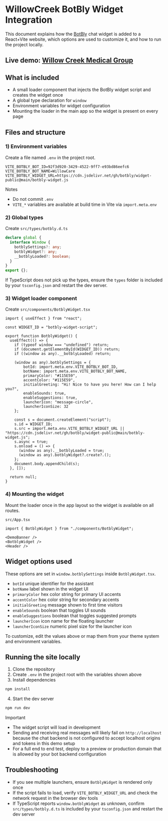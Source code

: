 # WillowCreek BotBly Widget Integration

This document explains how the [BotBly](https://botbly.com) chat widget is added to a React+Vite website, which options are used to customize it, and how to run the project locally.

## Live demo: [Willow Creek Medical Group](https://willowcreekmedicalgroup.vercel.app/)

## What is included

* A small loader component that injects the BotBly widget script and creates the widget once
* A global type declaration for `window`
* Environment variables for widget configuration
* Mounting the loader in the main app so the widget is present on every page

## Files and structure

### 1) Environment variables

Create a file named `.env` in the project root.

```
VITE_BOTBLY_BOT_ID=92f3d920-3429-4522-9ff7-e93bd86eefc6
VITE_BOTBLY_BOT_NAME=WillowCare
VITE_BOTBLY_WIDGET_URL=https://cdn.jsdelivr.net/gh/botbly/widget-public@main/botbly-widget.js
```

Notes

* Do not commit `.env`
* `VITE_*` variables are available at build time in Vite via `import.meta.env`

### 2) Global types

Create `src/types/botbly.d.ts`

```ts
declare global {
  interface Window {
    botblySettings?: any;
    botblyWidget?: any;
    __botblyLoaded?: boolean;
  }
}
export {};
```

If TypeScript does not pick up the types, ensure the `types` folder is included by your `tsconfig.json` and restart the dev server.

### 3) Widget loader component

Create `src/components/BotblyWidget.tsx`

```tsx
import { useEffect } from "react";

const WIDGET_ID = "botbly-widget-script";

export function BotblyWidget() {
  useEffect(() => {
    if (typeof window === "undefined") return;
    if (document.getElementById(WIDGET_ID)) return;
    if ((window as any).__botblyLoaded) return;

    (window as any).botblySettings = {
        botId: import.meta.env.VITE_BOTBLY_BOT_ID,
        botName: import.meta.env.VITE_BOTBLY_BOT_NAME,
        primaryColor: "#115E59",
        accentColor: "#115E59",
        initialGreeting: "Hi! Nice to have you here! How can I help you?",
        enableSounds: true,
        enableSuggestions: true,
        launcherIcon: "message-circle",
        launcherIconSize: 32
    };

    const s = document.createElement("script");
    s.id = WIDGET_ID;
    s.src = import.meta.env.VITE_BOTBLY_WIDGET_URL || "https://cdn.jsdelivr.net/gh/botbly/widget-public@main/botbly-widget.js";
    s.async = true;
    s.onload = () => {
      (window as any).__botblyLoaded = true;
      (window as any).botblyWidget?.create?.();
    };
    document.body.appendChild(s);
  }, []);

  return null;
}
```

### 4) Mounting the widget

Mount the loader once in the app layout so the widget is available on all routes.

`src/App.tsx`

```tsx
import { BotblyWidget } from "./components/BotblyWidget";

<DemoBanner />
<BotblyWidget />
<Header />
```

## Widget options used

These options are set in `window.botblySettings` inside `BotblyWidget.tsx`.

* `botId` unique identifier for the assistant
* `botName` label shown in the widget UI
* `primaryColor` hex color string for primary UI accents
* `accentColor` hex color string for secondary accents
* `initialGreeting` message shown to first time visitors
* `enableSounds` boolean that toggles UI sounds
* `enableSuggestions` boolean that toggles suggested prompts
* `launcherIcon` icon name for the floating launcher
* `launcherIconSize` numeric pixel size for the launcher icon

To customize, edit the values above or map them from your theme system and environment variables.

## Running the site locally

1. Clone the repository
2. Create `.env` in the project root with the variables shown above
3. Install dependencies

```bash
npm install
```

4. Start the dev server

```bash
npm run dev
```

Important

* The widget script will load in development
* Sending and receiving real messages will likely fail on `http://localhost` because the chat backend is not configured to accept localhost origins and tokens in this demo setup
* For a full end to end test, deploy to a preview or production domain that is allowed by your bot backend configuration

## Troubleshooting

* If you see multiple launchers, ensure `BotblyWidget` is rendered only once
* If the script fails to load, verify `VITE_BOTBLY_WIDGET_URL` and check the network request in the browser dev tools
* If TypeScript reports `window.botblyWidget` as unknown, confirm `src/types/botbly.d.ts` is included by your `tsconfig.json` and restart the dev server

